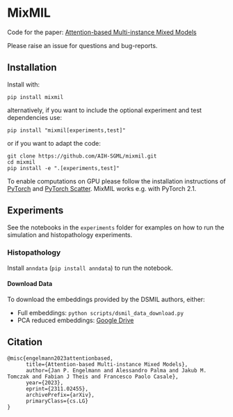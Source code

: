 # MixMIL
Code for the paper: [Attention-based Multi-instance Mixed Models](https://arxiv.org/abs/2311.02455)

Please raise an issue for questions and bug-reports.
## Installation
Install with:
```
pip install mixmil
```
alternatively, if you want to include the optional experiment and test dependencies use:
```
pip install "mixmil[experiments,test]"
```
or if you want to adapt the code:
```
git clone https://github.com/AIH-SGML/mixmil.git
cd mixmil
pip install -e ".[experiments,test]"
```
To enable computations on GPU please follow the installation instructions of [PyTorch](https://pytorch.org/) and [PyTorch Scatter](https://github.com/rusty1s/pytorch_scatter).
MixMIL works e.g. with PyTorch 2.1.
## Experiments
See the notebooks in the `experiments` folder for examples on how to run the simulation and histopathology experiments.

### Histopathology
Install `anndata` (`pip install anndata`) to run the notebook. 

#### Download Data
To download the embeddings provided by the DSMIL authors, either:
- Full embeddings: `python scripts/dsmil_data_download.py`
- PCA reduced embeddings: [Google Drive](https://drive.google.com/drive/folders/1X9ho1_W5ixyHSw_2hCfQsBb5nzkjMviA?usp=sharing)


## Citation
```
@misc{engelmann2023attentionbased,
      title={Attention-based Multi-instance Mixed Models}, 
      author={Jan P. Engelmann and Alessandro Palma and Jakub M. Tomczak and Fabian J Theis and Francesco Paolo Casale},
      year={2023},
      eprint={2311.02455},
      archivePrefix={arXiv},
      primaryClass={cs.LG}
}
```